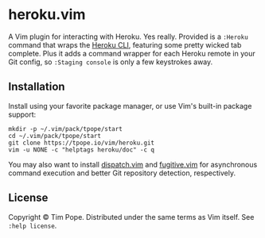 # heroku.vim

A Vim plugin for interacting with Heroku.  Yes really.  Provided is a
`:Heroku` command that wraps the [Heroku CLI][], featuring some pretty wicked
tab complete.  Plus it adds a command wrapper for each Heroku remote in your
Git config, so `:Staging console` is only a few keystrokes away.

[Heroku CLI]: https://devcenter.heroku.com/articles/heroku-cli

## Installation

Install using your favorite package manager, or use Vim's built-in package
support:

    mkdir -p ~/.vim/pack/tpope/start
    cd ~/.vim/pack/tpope/start
    git clone https://tpope.io/vim/heroku.git
    vim -u NONE -c "helptags heroku/doc" -c q

You may also want to install [dispatch.vim][] and [fugitive.vim][] for
asynchronous command execution and better Git repository detection,
respectively.

[dispatch.vim]: https://github.com/tpope/vim-dispatch
[fugitive.vim]: https://github.com/tpope/vim-fugitive

## License

Copyright © Tim Pope.  Distributed under the same terms as Vim itself.
See `:help license`.
